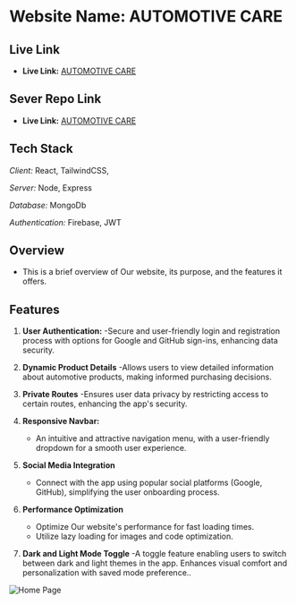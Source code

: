 # Website Name: AUTOMOTIVE CARE

## Live Link

- **Live Link:** [AUTOMOTIVE CARE](https://assignment-ten-1cb40.web.app/)

## Sever Repo Link

- **Live Link:** [AUTOMOTIVE CARE](https://github.com/mahfuzrahman99/Assignment-Ten-Server-Side)

## Tech Stack

*Client:* React, TailwindCSS, 

*Server:* Node, Express

*Database:* MongoDb 

*Authentication:* Firebase, JWT

## Overview

- This is a brief overview of Our website, its purpose, and the features it offers.

## Features

1. **User Authentication:**
   -Secure and user-friendly login and registration process with options for Google and GitHub sign-ins, enhancing data security.

2. **Dynamic Product Details**
   -Allows users to view detailed information about automotive products, making informed purchasing decisions.

3. **Private Routes**
   -Ensures user data privacy by restricting access to certain routes, enhancing the app's security.

4. **Responsive Navbar:**
   - An intuitive and attractive navigation menu, with a user-friendly dropdown for a smooth user experience.
5. **Social Media Integration**

   - Connect with the app using popular social platforms (Google, GitHub), simplifying the user onboarding process.

6. **Performance Optimization**

   - Optimize Our website's performance for fast loading times.
   - Utilize lazy loading for images and code optimization.

7. **Dark and Light Mode Toggle**
   -A toggle feature enabling users to switch between dark and light themes in the app. Enhances visual comfort and personalization with saved mode preference..


<img alt="Home Page" src="https://i.ibb.co/qYhCdqj/screencapture-assignment-ten-1cb40-web-app-2023-12-09-13-00-25.png"/>